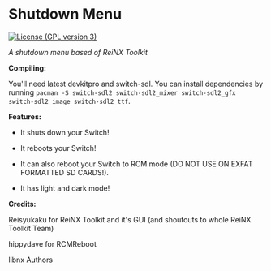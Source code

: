 # Shutdown Menu
[![License (GPL version 3)](https://img.shields.io/badge/license-GNU%20GPL%20version%203-red.svg?style=flat-square)](http://opensource.org/licenses/GPL-3.0)

*A shutdown menu based of ReiNX Toolkit*


**Compiling:**

You'll need latest devkitpro and switch-sdl. You can install dependencies by running `pacman -S switch-sdl2 switch-sdl2_mixer switch-sdl2_gfx switch-sdl2_image switch-sdl2_ttf`.


**Features:**

 * It shuts down your Switch!

 * It reboots your Switch!
 
 * It can also reboot your Switch to RCM mode (DO NOT USE ON EXFAT FORMATTED SD CARDS!).

 * It has light and dark mode!


**Credits:**
 
 Reisyukaku for ReiNX Toolkit and it's GUI (and shoutouts to whole ReiNX Toolkit Team)
 
 hippydave for RCMReboot
 
 libnx Authors